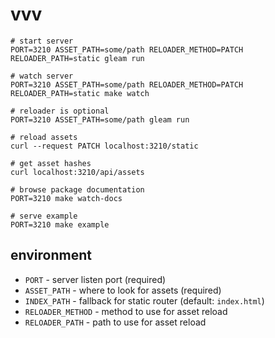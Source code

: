 # vvv

    # start server
    PORT=3210 ASSET_PATH=some/path RELOADER_METHOD=PATCH RELOADER_PATH=static gleam run

    # watch server
    PORT=3210 ASSET_PATH=some/path RELOADER_METHOD=PATCH RELOADER_PATH=static make watch

    # reloader is optional
    PORT=3210 ASSET_PATH=some/path gleam run
    
    # reload assets
    curl --request PATCH localhost:3210/static

    # get asset hashes
    curl localhost:3210/api/assets

    # browse package documentation
    PORT=3210 make watch-docs

    # serve example
    PORT=3210 make example

## environment

- `PORT` - server listen port (required)
- `ASSET_PATH` - where to look for assets (required)
- `INDEX_PATH` - fallback for static router (default: `index.html`)
- `RELOADER_METHOD` - method to use for asset reload
- `RELOADER_PATH` - path to use for asset reload
